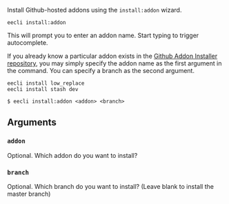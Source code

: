 Install Github-hosted addons using the `install:addon` wizard.

```
eecli install:addon
```

This will prompt you to enter an addon name. Start typing to trigger autocomplete.

If you already know a particular addon exists in the [Github Addon Installer repository](https://github.com/rsanchez/github_addon_installer/blob/master/system/expressionengine/third_party/github_addon_installer/config/manifest.js), you may simply specify the addon name as the first argument in the command. You can specify a branch as the second argument.

```
eecli install low_replace
eecli install stash dev
```

```
$ eecli install:addon <addon> <branch>
```

## Arguments

### `addon`

Optional. Which addon do you want to install?

### `branch`

Optional. Which branch do you want to install? (Leave blank to install the master branch)